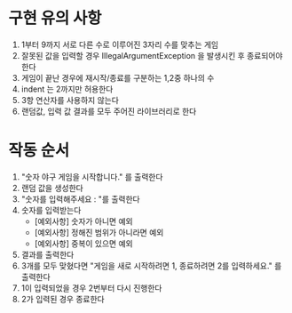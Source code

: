 # 구현 유의 사항

1. 1부터 9까지 서로 다른 수로 이루어진 3자리 수를 맞추는 게임
2. 잘못된 값을 입력할 경우 IllegalArgumentException 을 발생시킨 후 종료되어야 한다
3. 게임이 끝난 경우에 재시작/종료를 구분하는 1,2중 하나의 수
4. indent 는 2까지만 허용한다
5. 3항 연산자를 사용하지 않는다
6. 랜덤값, 입력 값 결과를 모두 주어진 라이브러리로 한다

# 작동 순서

1. "숫자 야구 게임을 시작합니다." 를 출력한다
2. 랜덤 값을 생성한다
3. "숫자를 입력해주세요 : "를 출력한다
4. 숫자를 입력받는다
    - [예외사항] 숫자가 아니면 예외
    - [예외사항] 정해진 범위가 아니라면 예외
    - [예외사항] 중복이 있으면 예외
5. 결과를 출력한다
6. 3개를 모두 맞혔다면 "게임을 새로 시작하려면 1, 종료하려면 2를 입력하세요." 를 출력한다
7. 1이 입력되었을 경우 2번부터 다시 진행한다
8. 2가 입력된 경우 종료한다


